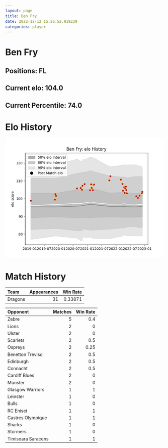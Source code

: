 ```yaml
---  
layout: page  
title: Ben Fry  
date: 2022-12-12 15:26:52.918229  
categories: player  
---
```

# Ben Fry

## Positions: FL

## Current elo: 104.0

## Current Percentile: 74.0

# Elo History


![elo history](history_BenFry.png)
# Match History


| Team    |   Appearances |   Win Rate |
|:--------|--------------:|-----------:|
| Dragons |            31 |    0.33871 |

| Opponent           |   Matches |   Win Rate |
|:-------------------|----------:|-----------:|
| Zebre              |         5 |       0.4  |
| Lions              |         2 |       0    |
| Ulster             |         2 |       0    |
| Scarlets           |         2 |       0.5  |
| Ospreys            |         2 |       0.25 |
| Benetton Treviso   |         2 |       0.5  |
| Edinburgh          |         2 |       0.5  |
| Connacht           |         2 |       0.5  |
| Cardiff Blues      |         2 |       0    |
| Munster            |         2 |       0    |
| Glasgow Warriors   |         1 |       1    |
| Leinster           |         1 |       0    |
| Bulls              |         1 |       0    |
| RC Enisei          |         1 |       1    |
| Castres Olympique  |         1 |       1    |
| Sharks             |         1 |       0    |
| Stormers           |         1 |       0    |
| Timisoara Saracens |         1 |       1    |